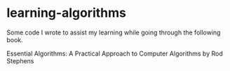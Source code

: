 # learning-algorithms
Some code I wrote to assist my learning while going through the following book.

Essential Algorithms: A Practical Approach to Computer Algorithms by Rod Stephens